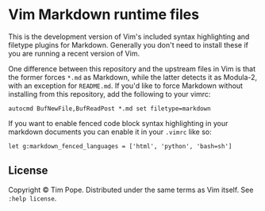 # Vim Markdown runtime files

This is the development version of Vim's included syntax highlighting and
filetype plugins for Markdown.  Generally you don't need to install these if
you are running a recent version of Vim.

One difference between this repository and the upstream files in Vim is that
the former forces `*.md` as Markdown, while the latter detects it as Modula-2,
with an exception for `README.md`.  If you'd like to force Markdown without
installing from this repository, add the following to your vimrc:

    autocmd BufNewFile,BufReadPost *.md set filetype=markdown

If you want to enable fenced code block syntax highlighting in your markdown documents you can enable it in your `.vimrc` like so:

    let g:markdown_fenced_languages = ['html', 'python', 'bash=sh']

## License

Copyright © Tim Pope.  Distributed under the same terms as Vim itself.
See `:help license`.
